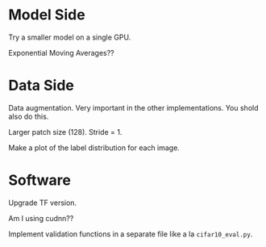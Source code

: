 Model Side
==========

Try a smaller model on a single GPU.

Exponential Moving Averages??

Data Side
=========

Data augmentation. Very important in the other implementations. You
shold also do this.

Larger patch size (128). Stride = 1.

Make a plot of the label distribution for each image.

Software
========

Upgrade TF version.

Am I using cudnn??

Implement validation functions in a separate file like a la `cifar10_eval.py`.
